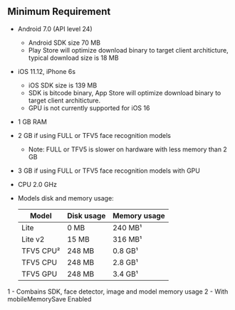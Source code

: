 ## Minimum Requirement

* Android 7.0 (API level 24)
    * Android SDK size 70 MB
    * Play Store will optimize download binary to target client architicture, typical download size is 18 MB

* iOS 11.12, iPhone 6s
    * iOS SDK size is 139 MB
    * SDK is bitcode binary, App Store will optimize download binary to target client architicture.
    * GPU is not currently supported for iOS 16

* 1 GB RAM
* 2 GB if using FULL or TFV5 face recognition models
    * Note: FULL or TFV5 is slower on hardware with less memory than 2 GB
* 3 GB if using FULL or TFV5 face recognition models with GPU

* CPU 2.0 GHz

* Models disk and memory usage:


    | Model | Disk usage | Memory usage |
    | --- | --- | --- |
    | Lite | 0 MB | 240 MB¹ |
    | Lite v2 | 15 MB | 316 MB¹ |
    | TFV5 CPU² | 248 MB | 0.8 GB¹ |
    | TFV5 CPU | 248 MB | 2.8 GB¹ |
    | TFV5 GPU | 248 MB | 3.4 GB¹ |

1 - Combains SDK, face detector, image and model memory usage
2 - With mobileMemorySave Enabled
